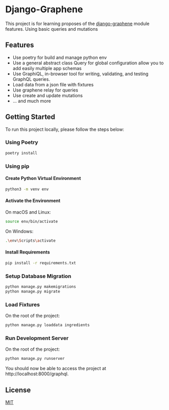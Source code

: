 # Django-Graphene

This project is for learning proposes of the [django-graphene](https://docs.graphene-python.org/projects/django/en/latest/) module features. Using basic queries and mutations

## Features

 - Use poetry for build and manage python env
 - Use a general abstract class Query for global configuration allow you to add easily multiple app schemas
 - Use GraphiQL, in-browser tool for writing, validating, and testing GraphQL queries.
 - Load data from a json file with fixtures
 - Use graphene relay for queries
 - Use create and update mutations
 - ... and much more

## Getting Started

To run this project locally, please follow the steps below:

### Using Poetry

```bash
poetry install
```

### Using pip

#### Create Python Virtual Environment

```bash
python3 -m venv env
```

#### Activate the Environment

On macOS and Linux:

```bash
source env/bin/activate
```
On Windows:

```bash
.\env\Scripts\activate
```

#### Install Requirements

```bash
pip install -r requirements.txt
```

### Setup Database Migration

```bash
python manage.py makemigrations
python manage.py migrate
```

### Load Fixtures

On the root of the project:

```bash
python manage.py loaddata ingredients
```

### Run Development Server

On the root of the project:

```bash
python manage.py runserver
```
You should now be able to access the project at http://localhost:8000/graphql.

## License

[MIT](https://choosealicense.com/licenses/mit/)